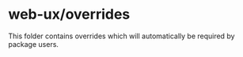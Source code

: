 # web-ux/overrides

This folder contains overrides which will automatically be required by package users.
